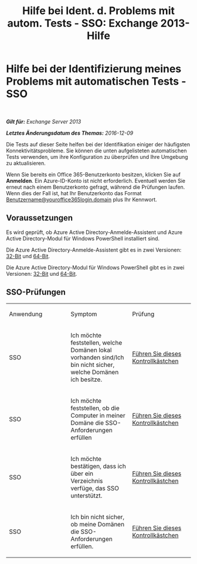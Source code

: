 ﻿---
title: 'Hilfe bei Ident. d. Problems mit autom. Tests - SSO: Exchange 2013-Hilfe'
TOCTitle: Hilfe bei der Identifizierung meines Problems mit automatischen Tests - SSO
ms:assetid: b7d8418d-f6a9-4bed-af84-0b2ad0554aa9
ms:mtpsurl: https://technet.microsoft.com/de-de/library/Dn793975(v=EXCHG.150)
ms:contentKeyID: 62633027
ms.date: 05/22/2018
mtps_version: v=EXCHG.150
ms.translationtype: MT
---

# Hilfe bei der Identifizierung meines Problems mit automatischen Tests - SSO

 

_**Gilt für:** Exchange Server 2013_

_**Letztes Änderungsdatum des Themas:** 2016-12-09_

Die Tests auf dieser Seite helfen bei der Identifikation einiger der häufigsten Konnektivitätsprobleme. Sie können die unten aufgelisteten automatischen Tests verwenden, um ihre Konfiguration zu überprüfen und Ihre Umgebung zu aktualisieren.

Wenn Sie bereits ein Office 365-Benutzerkonto besitzen, klicken Sie auf **Anmelden**. Ein Azure-ID-Konto ist nicht erforderlich. Eventuell werden Sie erneut nach einem Benutzerkonto gefragt, während die Prüfungen laufen. Wenn dies der Fall ist, hat Ihr Benutzerkonto das Format Benutzername@youroffice365login.domain plus Ihr Kennwort.

## Voraussetzungen

Es wird geprüft, ob Azure Active Directory-Anmelde-Assistent und Azure Active Directory-Modul für Windows PowerShell installiert sind.

Die Azure Active Directory-Anmelde-Assistent gibt es in zwei Versionen: [32-Bit](https://go.microsoft.com/fwlink/?linkid=286261) und [64-Bit](https://go.microsoft.com/fwlink/?linkid=286262).

Die Azure Active Directory-Modul für Windows PowerShell gibt es in zwei Versionen: [32-Bit](https://go.microsoft.com/fwlink/?linkid=286258) und [64-Bit](https://go.microsoft.com/fwlink/?linkid=286259).

## SSO-Prüfungen


<table>
<colgroup>
<col style="width: 33%" />
<col style="width: 33%" />
<col style="width: 33%" />
</colgroup>
<tbody>
<tr class="odd">
<td><p>Anwendung</p></td>
<td><p>Symptom</p></td>
<td><p>Prüfung</p></td>
</tr>
<tr class="even">
<td><p>SSO</p></td>
<td><p>Ich möchte feststellen, welche Domänen lokal vorhanden sind/Ich bin nicht sicher, welche Domänen ich besitze.</p></td>
<td><p><a href="https://go.microsoft.com/?linkid=9834918">Führen Sie dieses Kontrollkästchen</a></p></td>
</tr>
<tr class="odd">
<td><p>SSO</p></td>
<td><p>Ich möchte feststellen, ob die Computer in meiner Domäne die SSO-Anforderungen erfüllen</p></td>
<td><p><a href="https://go.microsoft.com/?linkid=9834912">Führen Sie dieses Kontrollkästchen</a></p></td>
</tr>
<tr class="even">
<td><p>SSO</p></td>
<td><p>Ich möchte bestätigen, dass ich über ein Verzeichnis verfüge, das SSO unterstützt.</p></td>
<td><p><a href="https://go.microsoft.com/?linkid=9834876">Führen Sie dieses Kontrollkästchen</a></p></td>
</tr>
<tr class="odd">
<td><p>SSO</p></td>
<td><p>Ich bin nicht sicher, ob meine Domänen die SSO-Anforderungen erfüllen.</p></td>
<td><p><a href="https://go.microsoft.com/?linkid=9834918">Führen Sie dieses Kontrollkästchen</a></p></td>
</tr>
</tbody>
</table>

